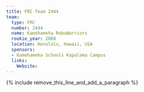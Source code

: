 ```yaml
---
title: FRC Team 2444
team:
  type: FRC
  number: 2444
  name: Kamehameha RoboWarriors
  rookie_year: 2008
  location: Honolulu, Hawaii, USA
  sponsors:
  - Kamehameha Schools Kapalama Campus
  links:
    Website:
---
```


{% include remove_this_line_and_add_a_paragraph %}